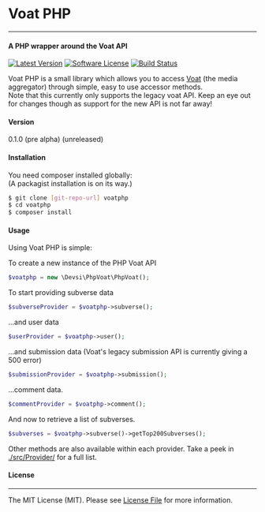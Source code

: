 # Voat PHP 
---
#### A PHP wrapper around the Voat API
[![Latest Version](https://img.shields.io/github/release/devsi/voat-php.svg?style=flat-square)](https://github.com/devsi/voat-php/releases)
[![Software License](https://img.shields.io/badge/license-MIT-brightgreen.svg?style=flat-square)](LICENSE)
[![Build Status](https://travis-ci.org/devsi/voat-php.svg?branch=develop)](https://travis-ci.org/devsi/voat-php) 


Voat PHP is a small library which allows you to access [Voat][voat] (the media aggregator) through simple, easy to use accessor methods.  
Note that this currently only supports the legacy voat API. Keep an eye out for changes though as support for the new API is not far away!

#### Version
0.1.0 (pre alpha) (unreleased)

#### Installation

You need composer installed globally:  
(A packagist installation is on its way.)

```sh
$ git clone [git-repo-url] voatphp
$ cd voatphp
$ composer install
```

#### Usage

Using Voat PHP is simple:

To create a new instance of the PHP Voat API
```php
$voatphp = new \Devsi\PhpVoat\PhpVoat();
```
To start providing subverse data
```php
$subverseProvider = $voatphp->subverse();
```
...and user data
```php
$userProvider = $voatphp->user();
```
...and submission data (Voat's legacy submission API is currently giving a 500 error)
```php
$submissionProvider = $voatphp->submission();
```
...comment data.
```php
$commentProvider = $voatphp->comment();
```
And now to retrieve a list of subverses.
```php
$subverses = $voatphp->subverse()->getTop200Subverses();
```

Other methods are also available within each provider. Take a peek in [./src/Provider/][providers] for a full list.

#### License
----

The MIT License (MIT). Please see [License File][license] for more information.


[voat]: <https://voat.co/>
[license]: <https://github.com/devsi/voat-php/blob/develop/LICENSE>
[providers]: <https://github.com/devsi/voat-php/tree/develop/src/Provider>
